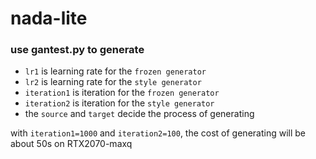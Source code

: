 # nada-lite

### use gantest.py to generate
* `lr1` is learning rate for the `frozen generator`
* `lr2` is learning rate for the `style generator`
* `iteration1` is iteration for the `frozen generator`
* `iteration2` is iteration for the `style generator`
* the `source` and `target` decide the process of generating

with `iteration1=1000` and `iteration2=100`, the cost of generating will be about 50s on RTX2070-maxq